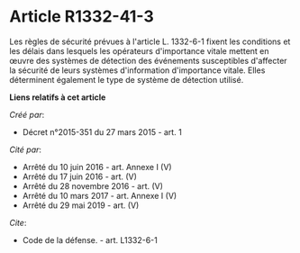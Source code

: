 # Article R1332-41-3

Les règles de sécurité prévues à l'article L. 1332-6-1 fixent les conditions et les délais dans lesquels les opérateurs
d'importance vitale mettent en œuvre des systèmes de détection des événements susceptibles d'affecter la sécurité de leurs
systèmes d'information d'importance vitale. Elles déterminent également le type de système de détection utilisé.

**Liens relatifs à cet article**

_Créé par_:

  - Décret n°2015-351 du 27 mars 2015 - art. 1

_Cité par_:

  - Arrêté du 10 juin 2016 - art. Annexe I (V)
  - Arrêté du 17 juin 2016 - art. (V)
  - Arrêté du 28 novembre 2016 - art. (V)
  - Arrêté du 10 mars 2017 - art. Annexe I (V)
  - Arrêté du 29 mai 2019 - art. (V)

_Cite_:

  - Code de la défense. - art. L1332-6-1
